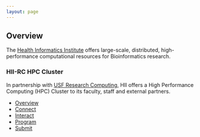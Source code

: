 ```yaml
---
layout: page
---
```


## Overview

The [Health Informatics Institute](http://www.hii.usf.edu) offers large-scale, distributed, high-performance computational resources for Bioinformatics research.

### HII-RC HPC Cluster

In partnership with [USF Research Computing](http://www.usf.edu/it/research-computing/), HII offers
a High Performance Computing (HPC) Cluster to its faculty, staff and external partners.

- [Overview](pages/hii-rc/overview.html)
- [Connect](pages/hii-rc/connect.html)
- [Interact](pages/hii-rc/interact.html)
- [Program](pages/hii-rc/program.html)
- [Submit](pages/hii-rc/submit.html)

